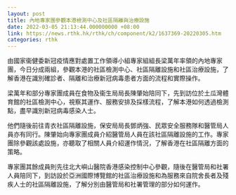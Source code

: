 ```yaml
---
layout: post
title: 內地專家團參觀本港檢測中心及社區隔離與治療設施
date: 2022-03-05 21:13:44.000000000 +08:00
link: https://news.rthk.hk/rthk/ch/component/k2/1637369-20220305.htm
categories: rthk
---
```


由國家衞健委新冠疫情應對處置工作領導小組專家組組長梁萬年率領的內地專家團，今日分成兩組，參觀本港的社區檢測中心、社區隔離設施和社區治療設施，了解香港在識別確診者、隔離和治療新冠病毒患者方面的流程和實際操作。

梁萬年和部分專家團成員在食物及衞生局局長陳肇始陪同下，先到訪位於土瓜灣體育館的社區檢測中心，視察其運作、服務安排及採樣流程，了解本港如何透過檢測點，盡早識別新冠病毒感染人士。

他們隨後前往青衣社區隔離設施，保安局局長鄧炳強、民眾安全服務隊和醫管局人員亦有同行。陳肇始向專家團成員介紹醫管局人員在該社區隔離設施的工作。專家團除參觀該處設施，亦聽取了相關人員介紹運作情況，了解香港在社區隔離方面的策略。

專家團其餘成員則先往北大嶼山醫院香港感染控制中心參觀，隨後在醫管局和社署人員陪同下，到訪設於亞洲國際博覽館的社區治療設施和為服務來自院舍長者及殘疾人士的社區隔離設施，了解分別由醫管局和社署管理的部分如何運作。
